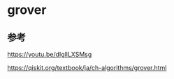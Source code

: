 # grover



## 参考

https://youtu.be/dIgllLXSMsg

https://qiskit.org/textbook/ja/ch-algorithms/grover.html

